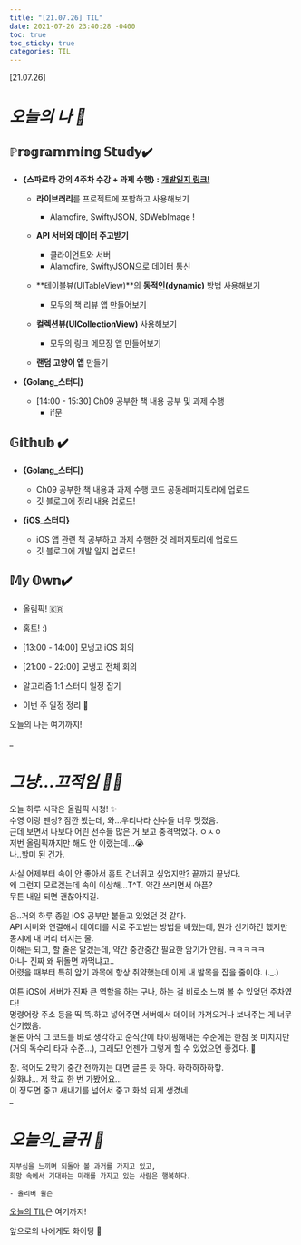 ```yaml
---
title: "[21.07.26] TIL"
date: 2021-07-26 23:40:28 -0400
toc: true
toc_sticky: true
categories: TIL
---
```


[21.07.26]

# *오늘의 나 🙌*

## ℙ𝕣𝕠𝕘𝕣𝕒𝕞𝕞𝕚𝕟𝕘 𝕊𝕥𝕦𝕕𝕪✔️   

* **{스파르타 강의 4주차 수강 + 과제 수행} :** [**개발일지 링크!**](https://swiftie1230.github.io/sparta_devlog/4_week/)
		
	* **라이브러리**를 프로젝트에 포함하고 사용해보기   

		- Alamofire, SwiftyJSON, SDWebImage !
 
	*  **API 서버와 데이터 주고받기**		

		- 클라이언트와 서버
		- Alamofire, SwiftyJSON으로 데이터 통신	

	* **테이블뷰(UITableView)**의 **동적인(dynamic)** 방법 사용해보기

		- 모두의 책 리뷰 앱 만들어보기

	* **컬렉션뷰(UICollectionView)** 사용해보기

		- 모두의 링크 메모장 앱 만들어보기

	* **랜덤 고양이 앱** 만들기


- **{Golang_스터디}**

	* [14:00 - 15:30] Ch09 공부한 책 내용 공부 및 과제 수행
		- if문




## 𝔾𝕚𝕥𝕙𝕦𝕓 ✔️

- **{Golang_스터디}**

	* Ch09 공부한 책 내용과 과제 수행 코드 공동레퍼지토리에 업로드
	* 깃 블로그에 정리 내용 업로드!   


- **{iOS_스터디}**

	* iOS 앱 관련 책 공부하고 과제 수행한 것 레퍼지토리에 업로드
	*  깃 블로그에 개발 일지 업로드!


## 𝕄𝕪 𝕆𝕨𝕟✔️ 
- 올림픽! 🇰🇷

- 홈트! :)  

- [13:00 - 14:00] 모냉고 iOS 회의

- [21:00 - 22:00] 모냉고 전체 회의

- 알고리즘 1:1 스터디 일정 잡기

- 이번 주 일정 정리 📜


오늘의 나는 여기까지! 
    
_
  
# *그냥...끄적임 ✍🏻*
오늘 하루 시작은 올림픽 시청! ✨   
수영 이랑 펜싱? 잠깐 봤는데, 와...우리나라 선수들 너무 멋졌음.       
근데 보면서 나보다 어린 선수들 많은 거 보고 충격먹었다. ㅇㅅㅇ        
저번 올림픽까지만 해도 안 이랬는데...😭   
나..할미 된 건가.

사실 어제부터 속이 안 좋아서 홈트 건너뛰고 싶었지만?  끝까지 끝냈다.     
왜 그런지 모르겠는데 속이 이상해...T^T. 약간 쓰리면서 아픈?     
무튼 내일 되면 괜찮아지길.      

음..거의 하루 종일 iOS 공부만 붙들고 있었던 것 같다.      
API 서버와 연결해서 데이터를 서로 주고받는 방법을 배웠는데, 뭔가 신기하긴 했지만 동시에 내 머리 터지는 줄.     
이해는 되고, 할 줄은 알겠는데, 약간 중간중간 필요한 암기가 안됨. ㅋㅋㅋㅋㅋ    
아니- 진짜 왜 뒤돌면 까먹냐고..    
어렸을 때부터 특히 암기 과목에 항상 취약했는데 이게 내 발목을 잡을 줄이야. (._.) 

여튼 iOS에 서버가 진짜 큰 역할을 하는 구나, 하는 걸 비로소 느껴 볼 수 있었던 주차였다!     
명령어랑 주소 등을 띡.뚝.하고 넣어주면 서버에서 데이터 가져오거나 보내주는 게 너무 신기했음.    
물론 아직 그 코드를 바로 생각하고 순식간에 타이핑해내는 수준에는 한참 못 미치지만 (거의 독수리 타자 수준...), 그래도! 언젠가 그렇게 할 수 있었으면 좋겠다. 🥰    

참. 적어도 2학기 중간 전까지는 대면 글른 듯 하다. 하하하하하핳.   
실화냐... 저 학교 한 번 가봤어요...   
이 정도면 중고 새내기를 넘어서 중고 화석 되게 생겼네.        
_


# *오늘의_글귀 📜*

	자부심을 느끼며 되돌아 볼 과거를 가지고 있고,  
	희망 속에서 기대하는 미래를 가지고 있는 사람은 행복하다.	
	
	- 올리버 윌슨

<div class="notice--primary" markdown="1">
<u>오늘의 TIL</u>은 여기까지!     
      
앞으로의 나에게도 화이팅 🌸 
</div>  
